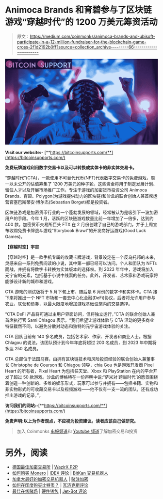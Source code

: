# Animoca Brands 和育碧参与了区块链游戏“穿越时代”的 1200 万美元筹资活动

> 原文：<https://medium.com/coinmonks/animoca-brands-and-ubisoft-participate-in-a-12-million-fundraiser-for-the-blockchain-game-cross-2f1d2192b0ff?source=collection_archive---------66----------------------->

![](img/1811c505f42fe507bfd15edcc4907010.png)

**Visit our website:-** [**https://bitcoinsupports.com/**](https://bitcoinsupports.com/)

**免费玩牌游戏利用数字交易卡以及可以转换成实体卡的非实体交易卡。**

“穿越时代”(CTA)，一款使用不可替代代币(NFT)代表数字交易卡的免费游戏，周一以未公开的估值筹集了 1200 万美元的种子轮。这些资金将用于制定发展计划、留住人才以及开展市场推广工作。专注于游戏的加密货币投资公司 Animoca Brands、育碧、Polygon(为游戏提供动力的区块链)和沙盒的联合创始人兼首席运营官塞巴斯蒂安·博尔杰(Sebastian Borget)都是投资者。

区块链游戏是加密货币行业的一个蓬勃发展的领域，经常被认为是吸引下一波加密用户的手段。今年 1 月，活跃的区块链游戏数量比前一年增加了一倍多，达到约 400 款。加密货币交易所巨头 FTX 在 2 月份创建了自己的游戏部门，并于上周宣布收购免费卡牌战斗游戏“Storybook Brawl”的开发商好运游戏(Good Luck Games)。

**【穿越时空】宇宙**

【穿越时空】是一款手机专属的收藏卡牌游戏，背景设定在一个反乌托邦的未来，灵感来自一系列免费阅读的小说，其中第一部已经可以访问。个人和团队为 NFTs 而战，并拥有将数字卡转换为实体版本的选择权。到 2023 年年中，游戏将加入元宇宙的元素，包括基于小说中线索的任务。此外，开发者、艺术家和游戏玩家将能够设计新的城市和游戏。

CTA 游戏的测试版将于 5 月下旬上市，随后是 6 月份的数字卡和实体卡。CTA 接下来将推出一个 NFT 市场和一套去中心化金融(DeFi)协议，后者将允许用户参与农业，联营和债券，以最大限度地增加游戏基础设施内的交易选择。

“CTA DeFi 产品将可通过主用户界面访问，但将独立运行，”CTA 的联合创始人兼首席执行官 Sami Chlagou 表示。“我们希望让游戏体验与 CTA 活动的更多商业特征截然不同，以避免分散对动态和独特的元宇宙游戏体验的关注。

CTA 团队目前有 140 多名成员，包括艺术家、作家、开发者和商业人士。根据 Chlagou 的说法，该团队预计到今年年底将超过 200 名成员，到 2023 年中期将多达 250 名成员。

CTA 总部位于法国马赛，由拥有区块链技术和风险投资经验的联合创始人兼董事长 Christophe de Courson 和 Chiagou 领导，chia Gou 也是游戏开发商 Pixel Heart 的所有者，Pixel Heart 为包括任天堂、Xbox 和 PlayStation 在内的平台开发了超过 50 款游戏。沙盒的博格特在一份声明中说:“萨米对‘跨越时代’的愿景围绕着创造一种创新的、多维的娱乐形式，玩家可以参与并拥有——包括书籍、实物和非实物形式的可收藏交易卡以及视频游戏——他不仅有一支一流的团队，还有成功推出游戏的记录。”。

**访问我们的网站:-**[**https://bitcoinsupports.com/**](https://bitcoinsupports.com/)

**免责声明:以上为作者观点，不应视为投资建议。读者应该自己做研究。**

> 加入 Coinmonks [电报频道](https://t.me/coincodecap)和 [Youtube 频道](https://www.youtube.com/c/coinmonks/videos)了解加密交易和投资

# 另外，阅读

*   [德国最佳加密交易所](https://coincodecap.com/crypto-exchanges-in-germany) | [WazirX P2P](https://coincodecap.com/wazirx-p2p)
*   [如何购买 Monero](https://coincodecap.com/buy-monero) | [IDEX 评论](https://coincodecap.com/idex-review) | [BitKan 交易机器人](https://coincodecap.com/bitkan-trading-bot)
*   [加拿大最好的加密交易机器人](https://coincodecap.com/5-best-crypto-trading-bots-in-canada) | [赌注加密](https://coincodecap.com/staking-crypto)
*   [如何在印度购买比特币？](/coinmonks/buy-bitcoin-in-india-feb50ddfef94) | [瓦济克斯评论](/coinmonks/wazirx-review-5c811b074f5b)
*   [最佳在线赌场](https://coincodecap.com/best-online-casinos) | [硬件钱包](/coinmonks/hardware-wallets-dfa1211730c6) | [Jet-Bot 评论](https://coincodecap.com/jet-bot-review)